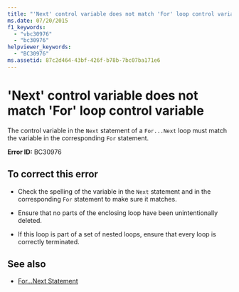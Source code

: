 ```yaml
---
title: "'Next' control variable does not match 'For' loop control variable"
ms.date: 07/20/2015
f1_keywords: 
  - "vbc30976"
  - "bc30976"
helpviewer_keywords: 
  - "BC30976"
ms.assetid: 87c2d464-43bf-426f-b78b-7bc07ba171e6
---
```

# 'Next' control variable does not match 'For' loop control variable
The control variable in the `Next` statement of a `For...Next` loop must match the variable in the corresponding `For` statement.  
  
 **Error ID:** BC30976  
  
## To correct this error  
  
- Check the spelling of the variable in the `Next` statement and in the corresponding `For` statement to make sure it matches.  
  
- Ensure that no parts of the enclosing loop have been unintentionally deleted.  
  
- If this loop is part of a set of nested loops, ensure that every loop is correctly terminated.  
  
## See also

- [For...Next Statement](../language-reference/statements/for-next-statement.md)
